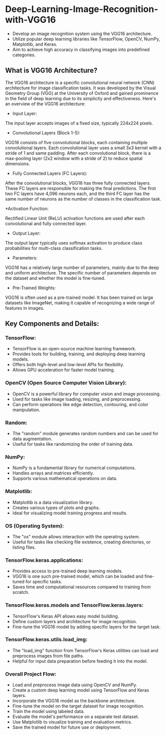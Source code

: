 # Deep-Learning-Image-Recognition-with-VGG16

* Develop an image recognition system using the VGG16 architecture.
* Utilize popular deep learning libraries like TensorFlow, OpenCV, NumPy, Matplotlib, and Keras.
* Aim to achieve high accuracy in classifying images into predefined categories.

## What is VGG16 Architecture?

The VGG16 architecture is a specific convolutional neural network (CNN) architecture for image classification tasks. It was developed by the Visual Geometry Group (VGG) at the University of Oxford and gained prominence in the field of deep learning due to its simplicity and effectiveness. Here's an overview of the VGG16 architecture:

* Input Layer:

The input layer accepts images of a fixed size, typically 224x224 pixels.

* Convolutional Layers (Block 1-5):

VGG16 consists of five convolutional blocks, each containing multiple convolutional layers.
Each convolutional layer uses a small 3x3 kernel with a stride of 1 and same padding.
After each convolutional block, there is a max-pooling layer (2x2 window with a stride of 2) to reduce spatial dimensions.

* Fully Connected Layers (FC Layers):

After the convolutional blocks, VGG16 has three fully connected layers.
These FC layers are responsible for making the final predictions.
The first two FC layers have 4,096 neurons each, and the third FC layer has the same number of neurons as the number of classes in the classification task.

*Activation Function:

Rectified Linear Unit (ReLU) activation functions are used after each convolutional and fully connected layer.

* Output Layer:

The output layer typically uses softmax activation to produce class probabilities for multi-class classification tasks.

* Parameters:

VGG16 has a relatively large number of parameters, mainly due to the deep and uniform architecture.
The specific number of parameters depends on the dataset and whether the model is fine-tuned.

* Pre-Trained Weights:

VGG16 is often used as a pre-trained model. It has been trained on large datasets like ImageNet, making it capable of recognizing a wide range of features in images.

## Key Components and Details: 

### TensorFlow:

* TensorFlow is an open-source machine learning framework.
* Provides tools for building, training, and deploying deep learning models.
* Offers both high-level and low-level APIs for flexibility.
* Allows GPU acceleration for faster model training.

### OpenCV (Open Source Computer Vision Library):

* OpenCV is a powerful library for computer vision and image processing.
* Used for tasks like image loading, resizing, and preprocessing.
* Can perform operations like edge detection, contouring, and color manipulation.

### Random:

* The "random" module generates random numbers and can be used for data augmentation.
* Useful for tasks like randomizing the order of training data.

### NumPy:

* NumPy is a fundamental library for numerical computations.
* Handles arrays and matrices efficiently.
* Supports various mathematical operations on data.

### Matplotlib:

* Matplotlib is a data visualization library.
* Creates various types of plots and graphs.
* Ideal for visualizing model training progress and results.

### OS (Operating System):

* The "os" module allows interaction with the operating system.
* Useful for tasks like checking file existence, creating directories, or listing files.

### TensorFlow.keras.applications:

* Provides access to pre-trained deep learning models.
* VGG16 is one such pre-trained model, which can be loaded and fine-tuned for specific tasks.
* Saves time and computational resources compared to training from scratch.

### TensorFlow.keras.models and TensorFlow.keras.layers:

* TensorFlow's Keras API allows easy model building.
* Define custom layers and architecture for image recognition.
* Fine-tune the VGG16 model by adding specific layers for the target task.

### TensorFlow.keras.utils.load_img:

* The "load_img" function from TensorFlow's Keras utilities can load and preprocess images from file paths.
* Helpful for input data preparation before feeding it into the model.

### Overall Project Flow:

* Load and preprocess image data using OpenCV and NumPy.
* Create a custom deep learning model using TensorFlow and Keras layers.
* Incorporate the VGG16 model as the backbone architecture.
* Fine-tune the model on the target dataset for image recognition.
* Train the model using labeled data.
* Evaluate the model's performance on a separate test dataset.
* Use Matplotlib to visualize training and evaluation metrics.
* Save the trained model for future use or deployment.
